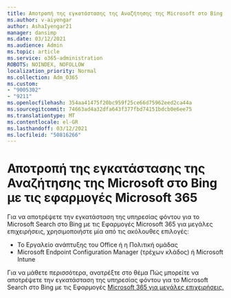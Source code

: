 ```yaml
---
title: Αποτροπή της εγκατάστασης της Αναζήτησης της Microsoft στο Bing με τις εφαρμογές Microsoft 365
ms.author: v-aiyengar
author: AshaIyengar21
manager: dansimp
ms.date: 03/12/2021
ms.audience: Admin
ms.topic: article
ms.service: o365-administration
ROBOTS: NOINDEX, NOFOLLOW
localization_priority: Normal
ms.collection: Adm_O365
ms.custom:
- "9005302"
- "9211"
ms.openlocfilehash: 354aa41475f20bc959f25ce66d75962eed2ca44a
ms.sourcegitcommit: 74663ad4a32dfa643f377fbd74151bdcb0e6ee75
ms.translationtype: MT
ms.contentlocale: el-GR
ms.lasthandoff: 03/12/2021
ms.locfileid: "50816266"
---
```

# <a name="prevent-microsoft-search-in-bing-from-installing-with-microsoft-365-apps"></a>Αποτροπή της εγκατάστασης της Αναζήτησης της Microsoft στο Bing με τις εφαρμογές Microsoft 365

Για να αποτρέψετε την εγκατάσταση της υπηρεσίας φόντου για το Microsoft Search στο Bing με τις Εφαρμογές Microsoft 365 για μεγάλες επιχειρήσεις, χρησιμοποιήστε μία από τις ακόλουθες επιλογές:

- Το Εργαλείο ανάπτυξης του Office ή η Πολιτική ομάδας
- Microsoft Endpoint Configuration Manager (τρέχων κλάδος) ή Microsoft Intune

Για να μάθετε περισσότερα, ανατρέξτε στο θέμα Πώς μπορείτε να αποτρέψετε την εγκατάσταση της υπηρεσίας φόντου για το Microsoft Search στο Bing με τις Εφαρμογές [Microsoft 365 για μεγάλες επιχειρήσεις.](https://go.microsoft.com/fwlink/?linkid=2151946)

